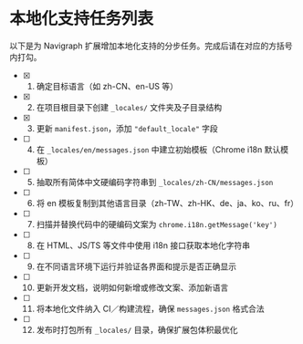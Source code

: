 # 本地化支持任务列表

以下是为 Navigraph 扩展增加本地化支持的分步任务。完成后请在对应的方括号内打勾。

- [x] 1. 确定目标语言（如 zh-CN、en-US 等）  
- [x] 2. 在项目根目录下创建 `_locales/` 文件夹及子目录结构  
- [x] 3. 更新 `manifest.json`，添加 `"default_locale"` 字段  
- [ ] 4. 在 `_locales/en/messages.json` 中建立初始模板（Chrome i18n 默认模板）  
- [ ] 5. 抽取所有简体中文硬编码字符串到 `_locales/zh-CN/messages.json`  
- [ ] 6. 将 en 模板复制到其他语言目录（zh-TW、zh-HK、de、ja、ko、ru、fr）  
- [ ] 7. 扫描并替换代码中的硬编码文案为 `chrome.i18n.getMessage('key')`  
- [ ] 8. 在 HTML、JS/TS 等文件中使用 i18n 接口获取本地化字符串  
- [ ] 9. 在不同语言环境下运行并验证各界面和提示是否正确显示  
- [ ] 10. 更新开发文档，说明如何新增或修改文案、添加新语言  
- [ ] 11. 将本地化文件纳入 CI／构建流程，确保 `messages.json` 格式合法  
- [ ] 12. 发布时打包所有 `_locales/` 目录，确保扩展包体积最优化